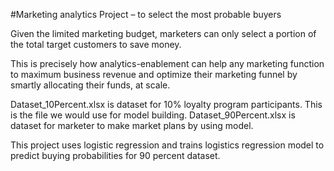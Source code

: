 #Marketing analytics Project – to select the most probable buyers

Given the limited marketing budget, marketers can only select a portion of the total target customers to save money.

This is precisely how analytics-enablement can help any marketing function to maximum business revenue and optimize their marketing funnel by smartly allocating their funds, at scale.

Dataset_10Percent.xlsx is dataset for 10% loyalty program participants. This is the file we would use for model building. Dataset_90Percent.xlsx is dataset for marketer to make market plans by using model.

This project uses logistic regression and trains logistics regression model to predict buying probabilities for 90 percent dataset.



